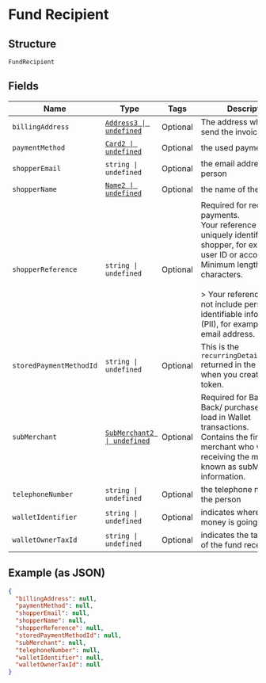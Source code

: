
# Fund Recipient

## Structure

`FundRecipient`

## Fields

| Name | Type | Tags | Description |
|  --- | --- | --- | --- |
| `billingAddress` | [`Address3 \| undefined`](../../doc/models/address-3.md) | Optional | The address where to send the invoice. |
| `paymentMethod` | [`Card2 \| undefined`](../../doc/models/card-2.md) | Optional | the used paymentMetohd |
| `shopperEmail` | `string \| undefined` | Optional | the email address of the person |
| `shopperName` | [`Name2 \| undefined`](../../doc/models/name-2.md) | Optional | the name of the person |
| `shopperReference` | `string \| undefined` | Optional | Required for recurring payments.<br>Your reference to uniquely identify this shopper, for example user ID or account ID. Minimum length: 3 characters.<br><br>> Your reference must not include personally identifiable information (PII), for example name or email address. |
| `storedPaymentMethodId` | `string \| undefined` | Optional | This is the `recurringDetailReference` returned in the response when you created the token. |
| `subMerchant` | [`SubMerchant2 \| undefined`](../../doc/models/sub-merchant-2.md) | Optional | Required for Back-to-Back/ purchase driven load in Wallet transactions.<br>Contains the final merchant who will be receiving the money, also known as subMerchant, information. |
| `telephoneNumber` | `string \| undefined` | Optional | the telephone number of the person |
| `walletIdentifier` | `string \| undefined` | Optional | indicates where the money is going |
| `walletOwnerTaxId` | `string \| undefined` | Optional | indicates the tax identifier of the fund recepient |

## Example (as JSON)

```json
{
  "billingAddress": null,
  "paymentMethod": null,
  "shopperEmail": null,
  "shopperName": null,
  "shopperReference": null,
  "storedPaymentMethodId": null,
  "subMerchant": null,
  "telephoneNumber": null,
  "walletIdentifier": null,
  "walletOwnerTaxId": null
}
```

